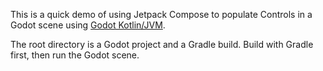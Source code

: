 This is a quick demo of using Jetpack Compose to populate Controls in a Godot scene using [Godot Kotlin/JVM](https://github.com/utopia-rise/godot-kotlin-jvm).

The root directory is a Godot project and a Gradle build.
Build with Gradle first, then run the Godot scene.
